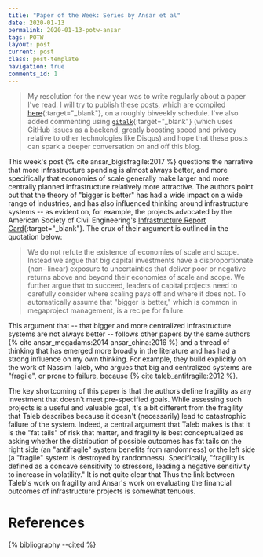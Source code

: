 ```yaml
---
title: "Paper of the Week: Series by Ansar et al"
date: 2020-01-13
permalink: 2020-01-13-potw-ansar
tags: POTW
layout: post
current: post
class: post-template
navigation: true
comments_id: 1
---
```


> My resolution for the new year was to write regularly about a paper I've read.
I will try to publish these posts, which are compiled [here]({{site.baseurl}}/tag/potw/){:target="_blank"}, on a roughly biweekly schedule.
I've also added commenting using [`gitalk`](https://github.com/gitalk/gitalk){:target="_blank"} (which uses GitHub Issues as a backend, greatly boosting speed and privacy relative to other technologies like Disqus) and hope that these posts can spark a deeper conversation on and off this blog.

This week's post {% cite ansar_bigisfragile:2017 %} questions the narrative that more infrastructure spending is almost always better, and more specifically that economies of scale generally make larger and more centrally planned infrastructure relatively more attractive.
The authors point out that the theory of "bigger is better" has had a wide impact on a wide range of industries, and has also influenced thinking around infrastructure systems -- as evident on, for example, the projects advocated by the American Society of Civil Engineering's [Infrastructure Report Card](https://www.infrastructurereportcard.org/){:target="_blank"}.
The crux of their argument is outlined in the quotation below:

> We do not refute the existence of economies of scale and scope. Instead we argue that big capital investments have a disproportionate (non- linear) exposure to uncertainties that deliver poor or negative returns above and beyond their economies of scale and scope. We further argue that to succeed, leaders of capital projects need to carefully consider where scaling pays off and where it does not. To automatically assume that "bigger is better," which is common in megaproject management, is a recipe for failure.

This argument that -- that bigger and more centralized infrastructure systems are not always better -- follows other papers by the same authors {% cite ansar_megadams:2014 ansar_china:2016 %} and a thread of thinking that has emerged more broadly in the literature and has had a strong influence on my own thinking.
For example, they build explicitly on the work of Nassim Taleb, who argues that big and centralized systems are "fragile", or prone to failure, because  {% cite taleb_antifragile:2012 %}.

The key shortcoming of this paper is that the authors define fragility as any investment that doesn't meet pre-specified goals.
While assessing such projects is a useful and valuable goal, it's a bit different from the fragility that Taleb describes because it doesn't (necessarily) lead to catastrophic failure of the system.
Indeed, a central argument that Taleb makes is that it is the "fat tails" of risk that matter, and fragility is best conceptualized as asking whether the distribution of possible outcomes has fat tails on the right side (an "antifragile" system benefits from randomness) or the left side (a "fragile" system is destroyed by randomness).
Specifically, "fragility is defined as a concave sensitivity to stressors, leading a negative sensitivity to increase in volatility."
It is not quite clear that 
Thus the link between Taleb's work on fragility and Ansar's work on evaluating the financial outcomes of infrastructure projects is somewhat tenuous.


# References

{% bibliography --cited %}